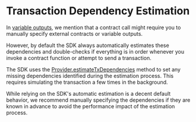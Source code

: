 # Transaction Dependency Estimation

In [variable outputs](./variable-outputs.md), we mention that a contract call might require you to manually specify external contracts or variable outputs.

However, by default the SDK always automatically estimates these dependencies and double-checks if everything is in order whenever you invoke a contract function or attempt to send a transaction.

The SDK uses the [Provider.estimateTxDependencies](DOCS_API_URL/classes/_fuel_ts_account.Provider.html#estimateTxDependencies) method to set any missing dependencies identified during the estimation process. This requires simulating the transaction a few times in the background.

While relying on the SDK's automatic estimation is a decent default behavior, we recommend manually specifying the dependencies if they are known in advance to avoid the performance impact of the estimation process.
